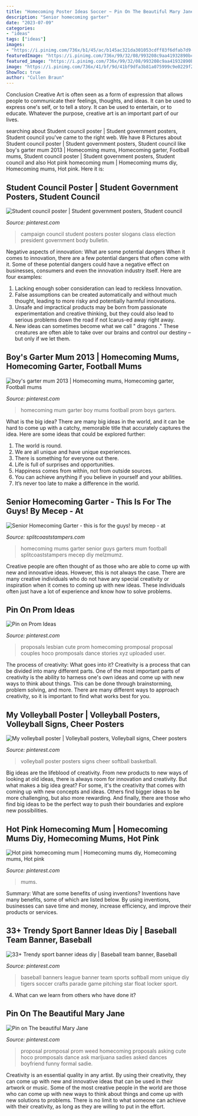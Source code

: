 ```yaml
---
title: "Homecoming Poster Ideas Soccer ~ Pin On The Beautiful Mary Jane ️"
description: "Senior homecoming garter"
date: "2023-07-09"
categories:
- "ideas"
tags: ["ideas"]
images:
- "https://i.pinimg.com/736x/b1/45/ac/b145ac321da301053cdff83f6dfab7d9--campaign-posters-campaign-ideas.jpg"
featuredImage: "https://i.pinimg.com/736x/99/32/08/993208c9aa41932890bc2ac6c053ec69--dance-proposal-sadies-proposal.jpg"
featured_image: "https://i.pinimg.com/736x/99/32/08/993208c9aa41932890bc2ac6c053ec69--dance-proposal-sadies-proposal.jpg"
image: "https://i.pinimg.com/736x/41/bf/9d/41bf9dfa3b81a075999c9e0229f25633.jpg"
ShowToc: true
author: "Cullen Braun"
---
```



Conclusion
Creative Art is often seen as a form of expression that allows people to communicate their feelings, thoughts, and ideas. It can be used to express one's self, or to tell a story. It can be used to entertain, or to educate. Whatever the purpose, creative art is an important part of our lives.

	

		
searching about Student council poster | Student government posters, Student council you've came to the right web. We have 8 Pictures about Student council poster | Student government posters, Student council like boy&#039;s garter mum 2013 | Homecoming mums, Homecoming garter, Football mums, Student council poster | Student government posters, Student council and also Hot pink homecoming mum | Homecoming mums diy, Homecoming mums, Hot pink. Here it is:
		
    
## Student Council Poster | Student Government Posters, Student Council

<img loading=lazy src="https://i.pinimg.com/736x/b1/45/ac/b145ac321da301053cdff83f6dfab7d9--campaign-posters-campaign-ideas.jpg" onerror="this.onerror=null;this.src='https://tse4.mm.bing.net/th?id=OIP.QJ8R_K3VwS9ywMX2nJyhiQHaJ3&amp;pid=15.1';" alt="Student council poster | Student government posters, Student council">

_Source: pinterest.com_

>campaign council student posters poster slogans class election president government body bulletin. 

	

Negative aspects of innovation: What are some potential dangers
When it comes to innovation, there are a few potential dangers that often come with it. Some of these potential dangers could have a negative effect on businesses, consumers and even the innovation industry itself. Here are four examples:
1. Lacking enough sober consideration can lead to reckless Innovation.
2. False assumptions can be created automatically and without much thought, leading to more risky and potentially harmful innovations.
3. Unsafe and impractical products may be born from passionate experimentation and creative thinking, but they could also lead to serious problems down the road if not Icarus-ed away right away. 
4. New ideas can sometimes become what we call " dragons ." These creatures are often able to take over our brains and control our destiny – but only if we let them.

    
## Boy&#039;s Garter Mum 2013 | Homecoming Mums, Homecoming Garter, Football Mums

<img loading=lazy src="https://i.pinimg.com/736x/83/b8/e8/83b8e895261d4b65f75d4f05ccc270a9--homecoming-ideas-prom.jpg" onerror="this.onerror=null;this.src='https://tse3.mm.bing.net/th?id=OIP.rIBlKlEuCiQi8ztIrE2WFAHaJ6&amp;pid=15.1';" alt="boy&#039;s garter mum 2013 | Homecoming mums, Homecoming garter, Football mums">

_Source: pinterest.com_

>homecoming mum garter boy mums football prom boys garters. 

	

What is the big idea?
There are many big ideas in the world, and it can be hard to come up with a catchy, memorable title that accurately captures the idea. Here are some ideas that could be explored further: 
1. The world is round. 
2. We are all unique and have unique experiences. 
3. There is something for everyone out there. 
4. Life is full of surprises and opportunities. 
5. Happiness comes from within, not from outside sources. 
6. You can achieve anything if you believe in yourself and your abilities. 
7. It’s never too late to make a difference in the world.

    
## Senior Homecoming Garter - This Is For The Guys! By Mecep - At

<img loading=lazy src="http://images.splitcoaststampers.com/data/gallery/3254/2011/09/10/9-1-2011_035_by_mecep.JPG" onerror="this.onerror=null;this.src='https://tse1.mm.bing.net/th?id=OIP.9xITyKrrBuCXto4-_rXYTgHaNF&amp;pid=15.1';" alt="Senior Homecoming Garter - this is for the guys! by mecep - at">

_Source: splitcoaststampers.com_

>homecoming mums garter senior guys garters mum football splitcoaststampers mecep diy melzmumz. 

	

Creative people are often thought of as those who are able to come up with new and innovative ideas. However, this is not always the case. There are many creative individuals who do not have any special creativity or inspiration when it comes to coming up with new ideas. These individuals often just have a lot of experience and know how to solve problems.

    
## Pin On Prom Ideas

<img loading=lazy src="https://i.pinimg.com/736x/ec/4c/2d/ec4c2de1edbf2d192427ad8b247a9575.jpg" onerror="this.onerror=null;this.src='https://tse4.mm.bing.net/th?id=OIP.Ir4Hi5FNEPFiK3g4u2NAfwHaNK&amp;pid=15.1';" alt="Pin on Prom Ideas">

_Source: pinterest.com_

>proposals lesbian cute prom homecoming promposal proposal couples hoco promposals dance stories xyz uploaded user. 

	

The process of creativity: What goes into it?
Creativity is a process that can be divided into many different parts. One of the most important parts of creativity is the ability to harness one's own ideas and come up with new ways to think about things. This can be done through brainstorming, problem solving, and more. There are many different ways to approach creativity, so it is important to find what works best for you.

    
## My Volleyball Poster | Volleyball Posters, Volleyball Signs, Cheer Posters

<img loading=lazy src="https://i.pinimg.com/736x/76/36/3e/76363ea6424f5b4a1b6d3aec13f6d030--volleyball-poster-ideas-sports-posters.jpg" onerror="this.onerror=null;this.src='https://tse2.mm.bing.net/th?id=OIP.KXwAf0zQu9yJOMzrAMZHMQHaNJ&amp;pid=15.1';" alt="My volleyball poster | Volleyball posters, Volleyball signs, Cheer posters">

_Source: pinterest.com_

>volleyball poster posters signs cheer softball basketball. 

	

Big ideas are the lifeblood of creativity. From new products to new ways of looking at old ideas, there is always room for innovation and creativity. But what makes a big idea great? For some, it's the creativity that comes with coming up with new concepts and ideas. Others find bigger ideas to be more challenging, but also more rewarding. And finally, there are those who find big ideas to be the perfect way to push their boundaries and explore new possibilities.

    
## Hot Pink Homecoming Mum | Homecoming Mums Diy, Homecoming Mums, Hot Pink

<img loading=lazy src="https://i.pinimg.com/736x/a6/64/f5/a664f5e5245ec13389d39bc0ef2a661a.jpg" onerror="this.onerror=null;this.src='https://tse3.mm.bing.net/th?id=OIP.pcULhRKVsYoYyIYmJDDygQHaOK&amp;pid=15.1';" alt="Hot pink homecoming mum | Homecoming mums diy, Homecoming mums, Hot pink">

_Source: pinterest.com_

>mums. 

	

Summary: What are some benefits of using inventions?
Inventions have many benefits, some of which are listed below. By using inventions, businesses can save time and money, increase efficiency, and improve their products or services.

    
## 33+ Trendy Sport Banner Ideas Diy | Baseball Team Banner, Baseball

<img loading=lazy src="https://i.pinimg.com/736x/41/bf/9d/41bf9dfa3b81a075999c9e0229f25633.jpg" onerror="this.onerror=null;this.src='https://tse3.mm.bing.net/th?id=OIP.K39NICCA05jCd36ufqumrQAAAA&amp;pid=15.1';" alt="33+ Trendy sport banner ideas diy | Baseball team banner, Baseball">

_Source: pinterest.com_

>baseball banners league banner team sports softball mom unique diy tigers soccer crafts parade game pitching star float locker sport. 

	

4) What can we learn from others who have done it?

    
## Pin On The Beautiful Mary Jane ️

<img loading=lazy src="https://i.pinimg.com/736x/99/32/08/993208c9aa41932890bc2ac6c053ec69--dance-proposal-sadies-proposal.jpg" onerror="this.onerror=null;this.src='https://tse3.mm.bing.net/th?id=OIP.pXD1TGGaclO0nxk8wL6WBwHaJ3&amp;pid=15.1';" alt="Pin on The beautiful Mary Jane ️">

_Source: pinterest.com_

>proposal promposal prom weed homecoming proposals asking cute hoco promposals dance ask marijuana sadies asked dances boyfriend funny formal sadie. 

	

Creativity is an essential quality in any artist. By using their creativity, they can come up with new and innovative ideas that can be used in their artwork or music. Some of the most creative people in the world are those who can come up with new ways to think about things and come up with new solutions to problems. There is no limit to what someone can achieve with their creativity, as long as they are willing to put in the effort.

